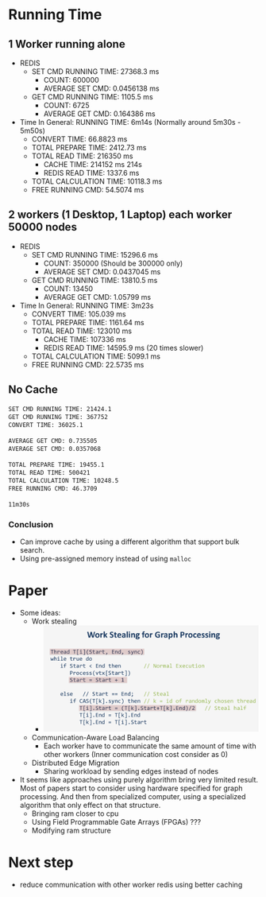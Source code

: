 # Running Time

## 1 Worker running alone

+ REDIS
  + SET CMD RUNNING TIME: 27368.3 ms
    + COUNT: 600000
    + AVERAGE SET CMD: 0.0456138 ms
  + GET CMD RUNNING TIME: 1105.5 ms
    + COUNT: 6725
    + AVERAGE GET CMD: 0.164386 ms
+ Time In General: RUNNING TIME: 6m14s (Normally around 5m30s - 5m50s)
  + CONVERT TIME: 66.8823 ms
  + TOTAL PREPARE TIME: 2412.73 ms
  + TOTAL READ TIME: 216350 ms
    + CACHE TIME: 214152 ms 214s
    + REDIS READ TIME: 1337.6 ms
  + TOTAL CALCULATION TIME: 10118.3 ms
  + FREE RUNNING CMD: 54.5074 ms

## 2 workers (1 Desktop, 1 Laptop) each worker 50000 nodes

+ REDIS
  + SET CMD RUNNING TIME: 15296.6 ms
    + COUNT: 350000 (Should be 300000 only)
    + AVERAGE SET CMD: 0.0437045 ms
  + GET CMD RUNNING TIME: 13810.5 ms
    + COUNT: 13450
    + AVERAGE GET CMD: 1.05799 ms
+ Time In General: RUNNING TIME: 3m23s
  + CONVERT TIME: 105.039 ms
  + TOTAL PREPARE TIME: 1161.64 ms
  + TOTAL READ TIME: 123010 ms
    + CACHE TIME: 107336 ms
    + REDIS READ TIME: 14595.9 ms (20 times slower)
  + TOTAL CALCULATION TIME: 5099.1 ms
  + FREE RUNNING CMD: 22.5735 ms

## No Cache

```
SET CMD RUNNING TIME: 21424.1
GET CMD RUNNING TIME: 367752
CONVERT TIME: 36025.1

AVERAGE GET CMD: 0.735505
AVERAGE SET CMD: 0.0357068

TOTAL PREPARE TIME: 19455.1
TOTAL READ TIME: 500421
TOTAL CALCULATION TIME: 10248.5
FREE RUNNING CMD: 46.3709

11m30s
```

### Conclusion
+ Can improve cache by using a different algorithm that support bulk search.
+ Using pre-assigned memory instead of using `malloc`

# Paper

+ Some ideas:
  + Work stealing
    + ![error](./images/work_stealing.png)
  + Communication-Aware Load Balancing
    + Each worker have to communicate the same amount of time with other workers (Inner communication cost consider as 0)
  + Distributed Edge Migration
    + Sharing workload by sending edges instead of nodes
+ It seems like approaches using purely algorithm bring very limited result. Most of papers start to consider using hardware specified for graph processing. And then from specialized computer, using a specialized algorithm that only effect on that structure.
  + Bringing ram closer to cpu
  + Using Field Programmable Gate Arrays (FPGAs) ???
  + Modifying ram structure

# Next step

+ reduce communication with other worker redis using better caching